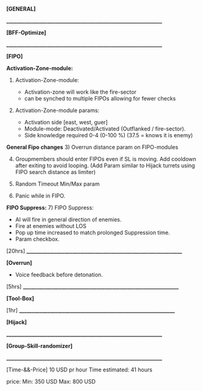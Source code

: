 **[GENERAL]**

<!-- 1) Fix the deleted units issue in zeus -->
<!-- 2) General optimizing with new knowledge on call/spawn scripts.
[8hrs] -->
**_____________________________________________________________**


 **[BFF-Optimize]**
<!-- 
1) Remove the Hunker down function. 
2) Simple BFF (Avoid cashing all the objects)
[2hrs]  -->
**_____________________________________________________________**


**[FIPO]**

**Activation-Zone-module:**
1) Activation-Zone-module:
   - Activation-zone will work like the fire-sector
   - can be synched to multiple FIPOs allowing for fewer checks

2) Activation-Zone-module params:
   - Activation side [east, west, guer]
   - Module-mode: Deactivated/Activated (Outflanked / fire-sector). 
   - Side knowledge required 0-4 (0-100 %) (37.5 = knows it is enemy)

**General Fipo changes**
3) Overrun distance param on FIPO-modules

4) Groupmembers should enter FIPOs even if SL is moving. Add cooldown after exiting to avoid looping. 
   (Add Param  similar to Hijack turrets using FIPO search distance as limiter)

5) Random Timeout Min/Max param 

6) Panic while in FIPO.


**FIPO Suppress:**
7) FIPO Suppress:
   - AI will fire in general direction of enemies.
   - Fire at enemies without LOS
   - Pop up time increased to match prolonged Suppression time.
   - Param checkbox. 

[20hrs]
**_____________________________________________________________**


**[Overrun]**

<!-- 1) Overrun distance is 50% when indoors -->
<!-- 2) Capture Suicide  -->
   <!-- - CBA param for Type of explosive -->
   <!-- - New: Largest explosive in inventory. -->
   - Voice feedback before detonation.
   <!-- - Create eventhandler. -->
<!-- 3) Turrets can be overrun -->
[5hrs]
**_____________________________________________________________**


**[Tool-Box]**

<!-- -Remove digestion from Tool-box -->
[1hr]
**_____________________________________________________________**


 **[Hijack]**
<!--
1) Crewmen can hijack Armour
[1hrs] -->
**_____________________________________________________________**


**[Group-Skill-randomizer]**

<!-- 1) Add param to randomize values in the skill module. 
2) Add random range coeff (Default: 0.3)
[3hrs] -->
**_____________________________________________________________**


[Time-&&-Price]
10 USD pr hour
Time estimated: 
41 hours

price:
Min: 350  USD
Max: 800 USD
